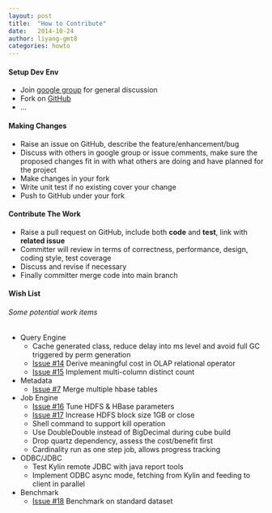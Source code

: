 ```yaml
---
layout: post
title:  "How to Contribute"
date:   2014-10-24
author: liyang-gmt8
categories: howto
---
```


#### Setup Dev Env
* Join [google group](https://groups.google.com/forum/#!forum/kylin-olap) for general discussion
* Fork on [GitHub](https://github.com/KylinOLAP)
* ...


#### Making Changes
* Raise an issue on GitHub, describe the feature/enhancement/bug
* Discuss with others in google group or issue comments, make sure the proposed changes fit in with what others are doing and have planned for the project
* Make changes in your fork
* Write unit test if no existing cover your change
* Push to GitHub under your fork


#### Contribute The Work
* Raise a pull request on GitHub, include both **code** and **test**, link with **related issue**
* Committer will review in terms of correctness, performance, design, coding style, test coverage
* Discuss and revise if necessary
* Finally committer merge code into main branch


#### Wish List

###### Some potential work items
* Query Engine
  + Cache generated class, reduce delay into ms level and avoid full GC triggered by perm generation
  + [Issue #14](https://github.com/KylinOLAP/Kylin/issues/14) Derive meaningful cost in OLAP relational operator
  + [Issue #15](https://github.com/KylinOLAP/Kylin/issues/15) Implement multi-column distinct count
* Metadata
  + [Issue #7](https://github.com/KylinOLAP/Kylin/issues/7) Merge multiple hbase tables
* Job Engine
  + [Issue #16](https://github.com/KylinOLAP/Kylin/issues/16) Tune HDFS & HBase parameters
  + [Issue #17](https://github.com/KylinOLAP/Kylin/issues/17) Increase HDFS block size 1GB or close
  + Shell command to support kill operation
  + Use DoubleDouble instead of BigDecimal during cube build
  + Drop quartz dependency, assess the cost/benefit first
  + Cardinality run as one step job, allows progress tracking
* ODBC/JDBC
  + Test Kylin remote JDBC with java report tools
  + Implement ODBC async mode, fetching from Kylin and feeding to client in parallel
* Benchmark
  + [Issue #18](https://github.com/KylinOLAP/Kylin/issues/18) Benchmark on standard dataset


